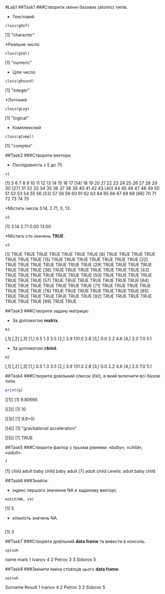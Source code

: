 #Lab1
##Task1
###Створити змінні базових (atomic) типів.
* Текстовий
```gDef <- "gravitational acceleration"
class(gDef)
```
[1] "character"

*Реальне число
```gVal <- 9.80665
class(gVal)
```
[1] "numeric"

* Ціле число
```gRound <- 10L
class(gRound)
```
[1] "integer"

*Логічний
```gLog <- TRUE
class(gLog)
```
[1] "logical"

* Комплексний
```gCompl <- (9.8+0i)
class(gCompl)
```
[1] "complex"

##Task2
###Створити вектори.
*  Послідовність з 5 до 75
```v1 <- c(5:75)
v1
```
[1]  5  6  7  8  9 10 11 12 13 14 15 16 17
[14] 18 19 20 21 22 23 24 25 26 27 28 29 30
[27] 31 32 33 34 35 36 37 38 39 40 41 42 43
[40] 44 45 46 47 48 49 50 51 52 53 54 55 56
[53] 57 58 59 60 61 62 63 64 65 66 67 68 69
[66] 70 71 72 73 74 75

*Містить числа 3.14, 2.71, 0, 13.
```v2 <- c(3.14, 2.71, 0, 13)
v2
```
[1]  3.14  2.71  0.00 13.00

*Містить сто значень **TRUE**.
```v3 <- c(rep(TRUE, 100))
v3
```
[1] TRUE TRUE TRUE TRUE TRUE TRUE TRUE
  [8] TRUE TRUE TRUE TRUE TRUE TRUE TRUE
 [15] TRUE TRUE TRUE TRUE TRUE TRUE TRUE
 [22] TRUE TRUE TRUE TRUE TRUE TRUE TRUE
 [29] TRUE TRUE TRUE TRUE TRUE TRUE TRUE
 [36] TRUE TRUE TRUE TRUE TRUE TRUE TRUE
 [43] TRUE TRUE TRUE TRUE TRUE TRUE TRUE
 [50] TRUE TRUE TRUE TRUE TRUE TRUE TRUE
 [57] TRUE TRUE TRUE TRUE TRUE TRUE TRUE
 [64] TRUE TRUE TRUE TRUE TRUE TRUE TRUE
 [71] TRUE TRUE TRUE TRUE TRUE TRUE TRUE
 [78] TRUE TRUE TRUE TRUE TRUE TRUE TRUE
 [85] TRUE TRUE TRUE TRUE TRUE TRUE TRUE
 [92] TRUE TRUE TRUE TRUE TRUE TRUE TRUE
 [99] TRUE TRUE
 
##Task3
###Створити задану матрицю
* За допомогою **matrix**.
```m1 <- matrix(c(0.5, 3.9, 0, 2, 1.3, 131, 2.2, 7, 3.5, 2.8, 4.6, 5.1), nrow = 4, ncol = 3)
m1
```
[,1]  [,2] [,3]
[1,]  0.5   1.3  3.5
[2,]  3.9 131.0  2.8
[3,]  0.0   2.2  4.6
[4,]  2.0   7.0  5.1

* За допомогою **cbind**.
```m2 <- cbind(c(0.5, 3.9, 0, 2),c(1.3, 131, 2.2, 7), c(3.5, 2.8, 4.6, 5.1))
m2
```
[,1]  [,2] [,3]
[1,]  0.5   1.3  3.5
[2,]  3.9 131.0  2.8
[3,]  0.0   2.2  4.6
[4,]  2.0   7.0  5.1

##Task4
###Створити довільний список (list), в який включити всі базові типи. 
```g <- list(gVal, gRound, gCompl, gDef, gLog)
print(g)
```
[[1]]
[1] 9.80665

[[2]]
[1] 10

[[3]]
[1] 9.8+0i

[[4]]
[1] "gravitational acceleration"

[[5]]
[1] TRUE

##Task5
###Створити фактор з трьома рівнями: *«baby», «child», «adult»*. 
```f <- factor(c("child", "adult", "baby", "child", "baby", "adult", "adult", "child"))
f
```
[1] child adult baby  child baby  adult
[7] adult child
Levels: adult baby child

##Task6
###Знайти:
* індекс першого значення NA в заданому векторі;
```v4 <- c(1:4, NA, 6, 7, NA, 9, NA, 11)
match(NA, v4)
```
[1] 5

* кількість значень NA.
```sum(is.na(v4))
```
[1] 3

##Task7
###Створити довільний **data frame** та вивести в консоль.
```spisok <- data.frame(name = c("Ivanov", "Petrov", "Sidorov"), mark=c(4,3,5))
spisok
```
 name mark
1  Ivanov    4
2  Petrov    3
3 Sidorov    5

##Task8
###Змінити імена стовпців цього **data frame**.
```names(spisok) <- c("Surname", "Result")
spisok
```
  Surname Result
1  Ivanov      4
2  Petrov      3
3 Sidorov      5
